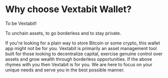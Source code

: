 # Why choose Vextabit Wallet?

To be Vextabit!

To unchain assets, to go borderless and to stay private.

If you're looking for a plain way to store Bitcoin or some crypto, this wallet app might not be for you. Vextabit is primarily an asset management tool built for those looking to decentralize capital, exercise genuine control over assets and grow wealth through borderless opportunities.
If the above rhymes with you then Vextabit is for you. We are here to focus on your unique needs and serve you in the best possible manner.
